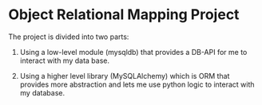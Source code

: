 # Object Relational Mapping Project
The project is divided into two parts:
1. Using a low-level module (mysqldb) that provides a DB-API for me to interact with my data base.

2. Using a higher level library (MySQLAlchemy) which is ORM that provides more abstraction and lets me use python logic to interact with my database.
